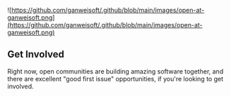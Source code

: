 
![https://github.com/ganweisoft/.github/blob/main/images/open-at-ganweisoft.png](https://github.com/ganweisoft/.github/blob/main/images/open-at-ganweisoft.png)

## Get Involved
Right now, open communities are building amazing software together, and there are excellent "good first issue" opportunities, if you're looking to get involved.